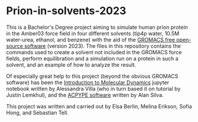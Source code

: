 # Prion-in-solvents-2023
This is a Bachelor's Degree project aiming to simulate human prion protein in the Amber03 force field in four different solvents (tip4p water, 10.5M water-urea, ethanol, and benzene) with the aid of the [GROMACS free open-source software](https://www.gromacs.org/) (version 2023). The files in this repository contains the commands used to create a solvent not included in the GROMACS force fields, perform equilibration and a simulation run on a protein in such a solvent, and an example of how to analyze the result. 

Of especially great help to this project (beyond the obvious GROMACS software) has been the [Introduction to Molecular Dynamics](https://tutorials.gromacs.org/md-intro-tutorial.html) jupyter notebook written by Alessandra Villa (who in turn based it on tutorial by Justin Lemkhul), and the [ACPYPE software](https://github.com/alanwilter/acpype) written by Alan Silva.  


This project was written and carried out by Elsa Berlin, Melina Erikson, Sofia Hong, and Sebastian Tell.
